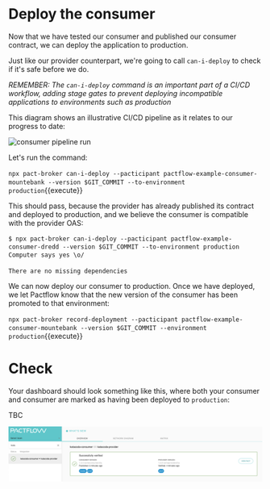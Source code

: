 # Deploy the consumer

Now that we have tested our consumer and published our consumer contract, we can deploy the application to production.

Just like our provider counterpart, we're going to call `can-i-deploy` to check if it's safe before we do.

_REMEMBER: The `can-i-deploy` command is an important part of a CI/CD workflow, adding stage gates to prevent deploying incompatible applications to environments such as production_

This diagram shows an illustrative CI/CD pipeline as it relates to our progress to date:

![consumer pipeline run](./assets/consumer-pipeline.png)

Let's run the command:

`npx pact-broker can-i-deploy --pacticipant pactflow-example-consumer-mountebank --version $GIT_COMMIT --to-environment production`{{execute}}

This should pass, because the provider has already published its contract and deployed to production, and we believe the consumer is compatible with the provider OAS:

```
$ npx pact-broker can-i-deploy --pacticipant pactflow-example-consumer-dredd --version $GIT_COMMIT --to-environment production
Computer says yes \o/

There are no missing dependencies
```

We can now deploy our consumer to production. Once we have deployed, we let Pactflow know that the new version of the consumer has been promoted to that environment:

`npx pact-broker record-deployment --pacticipant pactflow-example-consumer-mountebank --version $GIT_COMMIT --environment production`{{execute}}

# Check

Your dashboard should look something like this, where both your consumer and consumer are marked as having been deployed to `production`:

TBC

![pactflow dashboard - completed](./assets/pactflow-dashboard-complete.png)

<!-- ## Deploy

So we've created our consumer, published the contract and now it's time to deploy to production!

Before we do, however, we can check if this is safe to do:

`npm run can-deploy:consumer`{{execute}}

You should see the following output:

```

> npx pact-broker can-i-deploy --pacticipant katacoda-consumer --version 1.0.0-someconsumersha --to prod

Computer says no ¯\_(ツ)\_/¯

| CONSUMER          | C.VERSION             | consumer          | P.VERSION | SUCCESS? |
| ----------------- | --------------------- | ----------------- | --------- | -------- |
| katacoda-consumer | 1.0.0-someconsumersha | katacoda-consumer | ???       | ???      |

There is no verified pact between version 1.0.0-someconsumersha of katacoda-consumer and the latest version of katacoda-consumer with tag prod (no such version exists)

```

Oh oh! We can't deploy yet, because our consumer has yet to be created, let alone confirm if it can satisfy our needs.

The `can-i-deploy` command is an important part of a CI/CD workflow, adding stage gates to prevent deploying incompatible applications to environments such as production.

This diagram shows an illustrative CI/CD pipeline as it relates to our progress to date:

![first consumer pipeline run](./assets/consumer-run-1.png)

## Check

There should be a contract published in your Pactflow account before moving on -->

```

```

